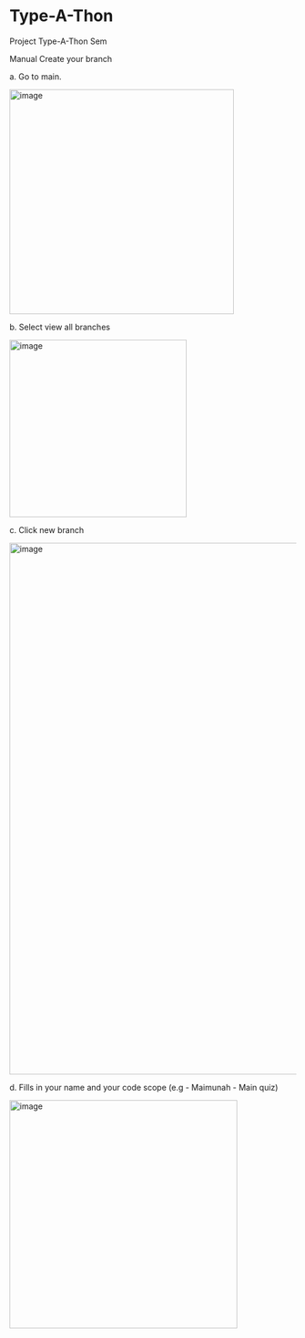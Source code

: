 # Type-A-Thon
Project Type-A-Thon Sem

Manual
Create your branch
   
a. Go to main.

<img width="394" alt="image" src="https://github.com/adhiml/Type-A-Thon/assets/122215755/327c038a-1c5f-480b-8362-3571e7ab2ed0">

b. Select view all branches

<img width="311" alt="image" src="https://github.com/adhiml/Type-A-Thon/assets/122215755/ba1f4827-7204-4b40-a538-f2544b425355">

c. Click new branch

<img width="932" alt="image" src="https://github.com/adhiml/Type-A-Thon/assets/122215755/82e79227-af4a-4995-85f4-23a745a375f2">

d. Fills in your name and your code scope (e.g - Maimunah - Main quiz)

<img width="400" alt="image" src="https://github.com/adhiml/Type-A-Thon/assets/122215755/f07182d9-825a-49b6-b474-bfca9329b61f">
